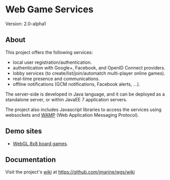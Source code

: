 Web Game Services
=================

Version: 2.0-alpha1


About
-----

This project offers the following services:
    
* local user registration/authentication.
* authentication with Google+, Facebook, and OpenID Connect providers.
* lobby services (to create/list/join/automatch multi-player online games).
* real-time presence and communications.
* offline notifications (GCM notifications, Facebook alerts, ...).

The server-side is developed in Java language, and it can be deployed as a standalone server, or within JavaEE 7 application servers. 

The project also includes Javascript libraries to access the services using websockets and [WAMP](http://wamp.ws) (Web Application Messaging Protocol).


Demo sites
----------
* [WebGL 8x8 board games](http://wgs-jmarine.rhcloud.com/webgl8x8boardgames/).


Documentation
-------------
Visit the project's [wiki](https://github.com/jmarine/wgs/wiki) at https://github.com/jmarine/wgs/wiki

